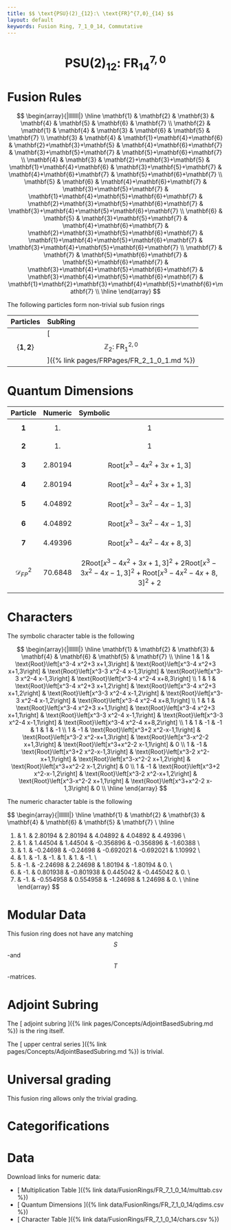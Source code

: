 ```yaml
---
title: $$ \text{PSU}(2)_{12}:\ \text{FR}^{7,0}_{14} $$
layout: default
keywords: Fusion Ring, 7_1_0_14, Commutative
---
```

# $$ \text{PSU}(2)_{12}:\ \text{FR}^{7,0}_{14} $$


# Fusion Rules

$$
\begin{array}{|lllllll|}
\hline
 \mathbf{1} & \mathbf{2} & \mathbf{3} & \mathbf{4} & \mathbf{5} & \mathbf{6} & \mathbf{7} \\
 \mathbf{2} & \mathbf{1} & \mathbf{4} & \mathbf{3} & \mathbf{6} & \mathbf{5} & \mathbf{7} \\
 \mathbf{3} & \mathbf{4} & \mathbf{1}+\mathbf{4}+\mathbf{6} & \mathbf{2}+\mathbf{3}+\mathbf{5} & \mathbf{4}+\mathbf{6}+\mathbf{7} & \mathbf{3}+\mathbf{5}+\mathbf{7} & \mathbf{5}+\mathbf{6}+\mathbf{7} \\
 \mathbf{4} & \mathbf{3} & \mathbf{2}+\mathbf{3}+\mathbf{5} & \mathbf{1}+\mathbf{4}+\mathbf{6} & \mathbf{3}+\mathbf{5}+\mathbf{7} & \mathbf{4}+\mathbf{6}+\mathbf{7} & \mathbf{5}+\mathbf{6}+\mathbf{7} \\
 \mathbf{5} & \mathbf{6} & \mathbf{4}+\mathbf{6}+\mathbf{7} & \mathbf{3}+\mathbf{5}+\mathbf{7} & \mathbf{1}+\mathbf{4}+\mathbf{5}+\mathbf{6}+\mathbf{7} & \mathbf{2}+\mathbf{3}+\mathbf{5}+\mathbf{6}+\mathbf{7} & \mathbf{3}+\mathbf{4}+\mathbf{5}+\mathbf{6}+\mathbf{7} \\
 \mathbf{6} & \mathbf{5} & \mathbf{3}+\mathbf{5}+\mathbf{7} & \mathbf{4}+\mathbf{6}+\mathbf{7} & \mathbf{2}+\mathbf{3}+\mathbf{5}+\mathbf{6}+\mathbf{7} & \mathbf{1}+\mathbf{4}+\mathbf{5}+\mathbf{6}+\mathbf{7} & \mathbf{3}+\mathbf{4}+\mathbf{5}+\mathbf{6}+\mathbf{7} \\
 \mathbf{7} & \mathbf{7} & \mathbf{5}+\mathbf{6}+\mathbf{7} & \mathbf{5}+\mathbf{6}+\mathbf{7} & \mathbf{3}+\mathbf{4}+\mathbf{5}+\mathbf{6}+\mathbf{7} & \mathbf{3}+\mathbf{4}+\mathbf{5}+\mathbf{6}+\mathbf{7} & \mathbf{1}+\mathbf{2}+\mathbf{3}+\mathbf{4}+\mathbf{5}+\mathbf{6}+\mathbf{7} \\
\hline
\end{array}
$$


The following particles form non-trivial sub fusion rings

| Particles | SubRing |
| :------ | :------ |
| $$ \{\mathbf{1},\mathbf{2}\} $$ | [ $$ \mathbb{Z}_2:\ \text{FR}^{2,0}_{1} $$ ]({% link pages/FRPages/FR_2_1_0_1.md %}) |


# Quantum Dimensions

| Particle | Numeric | Symbolic |
| :------ | :------ | :------ |
| $$ \mathbf{1} $$ | $$ 1. $$ | $$ 1 $$ |
| $$ \mathbf{2} $$ | $$ 1. $$ | $$ 1 $$ |
| $$ \mathbf{3} $$ | $$ 2.80194 $$ | $$ \text{Root}\left[x^3-4 x^2+3 x+1,3\right] $$ |
| $$ \mathbf{4} $$ | $$ 2.80194 $$ | $$ \text{Root}\left[x^3-4 x^2+3 x+1,3\right] $$ |
| $$ \mathbf{5} $$ | $$ 4.04892 $$ | $$ \text{Root}\left[x^3-3 x^2-4 x-1,3\right] $$ |
| $$ \mathbf{6} $$ | $$ 4.04892 $$ | $$ \text{Root}\left[x^3-3 x^2-4 x-1,3\right] $$ |
| $$ \mathbf{7} $$ | $$ 4.49396 $$ | $$ \text{Root}\left[x^3-4 x^2-4 x+8,3\right] $$ |
| $$ \mathcal{D}_{FP}^2 $$ | $$ 70.6848 $$ | $$ 2 \text{Root}\left[x^3-4 x^2+3 x+1,3\right]^2+2 \text{Root}\left[x^3-3 x^2-4 x-1,3\right]^2+\text{Root}\left[x^3-4 x^2-4 x+8,3\right]^2+2 $$ |

# Characters

The symbolic character table is the following

$$
\begin{array}{|lllllll|}
\hline
 \mathbf{1} & \mathbf{2} & \mathbf{3} & \mathbf{4} & \mathbf{6} & \mathbf{5} & \mathbf{7} \\
\hline
 1 & 1 & \text{Root}\left[x^3-4 x^2+3 x+1,3\right] & \text{Root}\left[x^3-4 x^2+3 x+1,3\right] & \text{Root}\left[x^3-3 x^2-4 x-1,3\right] & \text{Root}\left[x^3-3 x^2-4 x-1,3\right] & \text{Root}\left[x^3-4 x^2-4 x+8,3\right] \\
 1 & 1 & \text{Root}\left[x^3-4 x^2+3 x+1,2\right] & \text{Root}\left[x^3-4 x^2+3 x+1,2\right] & \text{Root}\left[x^3-3 x^2-4 x-1,2\right] & \text{Root}\left[x^3-3 x^2-4 x-1,2\right] & \text{Root}\left[x^3-4 x^2-4 x+8,1\right] \\
 1 & 1 & \text{Root}\left[x^3-4 x^2+3 x+1,1\right] & \text{Root}\left[x^3-4 x^2+3 x+1,1\right] & \text{Root}\left[x^3-3 x^2-4 x-1,1\right] & \text{Root}\left[x^3-3 x^2-4 x-1,1\right] & \text{Root}\left[x^3-4 x^2-4 x+8,2\right] \\
 1 & 1 & -1 & -1 & 1 & 1 & -1 \\
 1 & -1 & \text{Root}\left[x^3+2 x^2-x-1,1\right] & \text{Root}\left[x^3-2 x^2-x+1,3\right] & \text{Root}\left[x^3-x^2-2 x+1,3\right] & \text{Root}\left[x^3+x^2-2 x-1,1\right] & 0 \\
 1 & -1 & \text{Root}\left[x^3+2 x^2-x-1,3\right] & \text{Root}\left[x^3-2 x^2-x+1,1\right] & \text{Root}\left[x^3-x^2-2 x+1,2\right] & \text{Root}\left[x^3+x^2-2 x-1,2\right] & 0 \\
 1 & -1 & \text{Root}\left[x^3+2 x^2-x-1,2\right] & \text{Root}\left[x^3-2 x^2-x+1,2\right] & \text{Root}\left[x^3-x^2-2 x+1,1\right] & \text{Root}\left[x^3+x^2-2 x-1,3\right] & 0 \\
\hline
\end{array}
$$

The numeric character table is the following

$$
\begin{array}{|lllllll|}
\hline
 \mathbf{1} & \mathbf{2} & \mathbf{3} & \mathbf{4} & \mathbf{6} & \mathbf{5} & \mathbf{7} \\
\hline
 1. & 1. & 2.80194 & 2.80194 & 4.04892 & 4.04892 & 4.49396 \\
 1. & 1. & 1.44504 & 1.44504 & -0.356896 & -0.356896 & -1.60388 \\
 1. & 1. & -0.24698 & -0.24698 & -0.692021 & -0.692021 & 1.10992 \\
 1. & 1. & -1. & -1. & 1. & 1. & -1. \\
 1. & -1. & -2.24698 & 2.24698 & 1.80194 & -1.80194 & 0. \\
 1. & -1. & 0.801938 & -0.801938 & 0.445042 & -0.445042 & 0. \\
 1. & -1. & -0.554958 & 0.554958 & -1.24698 & 1.24698 & 0. \\
\hline
\end{array}
$$

# Modular Data

This fusion ring does not have any matching $$ S $$-and $$ T $$-matrices.

# Adjoint Subring

The [ adjoint subring ]({% link pages/Concepts/AdjointBasedSubring.md %}) is the ring itself.

The [ upper central series ]({% link pages/Concepts/AdjointBasedSubring.md %}) is trivial.

# Universal grading

This fusion ring allows only the trivial grading.

# Categorifications



# Data

Download links for numeric data:

* [ Multiplication Table ]({% link data/FusionRings/FR_7_1_0_14/multtab.csv %})
* [ Quantum Dimensions ]({% link data/FusionRings/FR_7_1_0_14/qdims.csv %})
* [ Character Table ]({% link data/FusionRings/FR_7_1_0_14/chars.csv %})